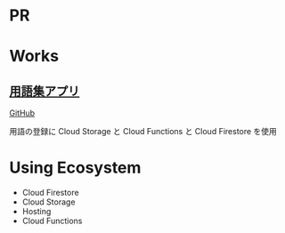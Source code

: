 # PR

# Works

## [用語集アプリ](https://glossary-kurosame.firebaseapp.com)

[GitHub](https://github.com/kurosame/glossary)

用語の登録に Cloud Storage と Cloud Functions と Cloud Firestore を使用

# Using Ecosystem

- Cloud Firestore
- Cloud Storage
- Hosting
- Cloud Functions
